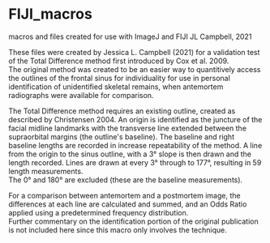 # FIJI_macros
macros and files created for use with ImageJ and FIJI
JL Campbell, 2021

These files were created by Jessica L. Campbell (2021) for a validation test of the Total Difference method first introduced by Cox et al. 2009.  
The original method was created to be an easier way to quantitively access the outlines of the frontal sinus for individuality for use in 
personal identification of unidentified skeletal remains, when antemortem radiographs were available for comparison.

The Total Difference method requires an existing outline, created as described by Christensen 2004.
An origin is identified as the juncture of the facial midline landmarks with the transverse line extended between the supraorbital margins (the outline's baseline).
The baseline and right baseline lengths are recorded in increase repeatability of the method.
A line from the origin to the sinus outline, with a 3° slope is then drawn and the length recorded.
Lines are drawn at every 3° through to 177°, resulting in 59 length measurements.  
The 0° and 180° are excluded (these are the baseline measurements).

For a comparison between antemortem and a postmortem image, the differences at each line are calculated and summed, and an Odds Ratio applied using a predetermined frequency distribution.  
Further commentary on the identification portion of the original publication is not included here since this macro only involves the technique.

